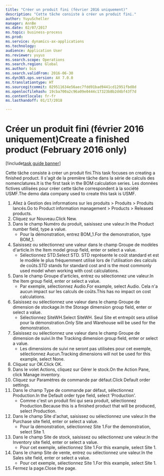 ```yaml
--- 
title: "Créer un produit fini (février 2016 uniquement)"
description: "Cette tâche consiste à créer un produit fini."
author: YuyuScheller
manager: AnnBe
ms.date: 02/07/2017
ms.topic: business-process
ms.prod: 
ms.service: dynamics-ax-applications
ms.technology: 
audience: Application User
ms.reviewer: yuyus
ms.search.scope: Operations
ms.search.region: Global
ms.author: bis
ms.search.validFrom: 2016-06-30
ms.dyn365.ops.version: AX 7.0.0
ms.translationtype: HT
ms.sourcegitcommit: 029511634e56aec7fdd91bad9441cd12951fbd8d
ms.openlocfilehash: 19cba700a2c96a09e0444c17323b8b2d4bf43f7d
ms.contentlocale: fr-fr
ms.lasthandoff: 01/17/2018

---
```

# <a name="create-a-finished-product-february-2016-only"></a><span data-ttu-id="17189-103">Créer un produit fini (février 2016 uniquement)</span><span class="sxs-lookup"><span data-stu-id="17189-103">Create a finished product (February 2016 only)</span></span>

[!include[task guide banner](../../includes/task-guide-banner.md)]

<span data-ttu-id="17189-104">Cette tâche consiste à créer un produit fini.</span><span class="sxs-lookup"><span data-stu-id="17189-104">This task focuses on creating a finished product.</span></span> <span data-ttu-id="17189-105">Il s'agit de la première tâche dans la série de calculs des nomenclatures.</span><span class="sxs-lookup"><span data-stu-id="17189-105">It is the first task in the BOM calculation series.</span></span> <span data-ttu-id="17189-106">Les données fictives utilisées pour créer cette tâche correspondent à la société USMF.</span><span class="sxs-lookup"><span data-stu-id="17189-106">The demo data company used to create this task is USMF.</span></span>

1. <span data-ttu-id="17189-107">Allez à Gestion des informations sur les produits > Produits > Produits lancés.</span><span class="sxs-lookup"><span data-stu-id="17189-107">Go to Product information management > Products > Released products.</span></span>
2. <span data-ttu-id="17189-108">Cliquez sur Nouveau.</span><span class="sxs-lookup"><span data-stu-id="17189-108">Click New.</span></span>
3. <span data-ttu-id="17189-109">Dans le champ Numéro du produit, saisissez une valeur.</span><span class="sxs-lookup"><span data-stu-id="17189-109">In the Product number field, type a value.</span></span>
    * <span data-ttu-id="17189-110">Pour la démonstration, entrez BOM_1.</span><span class="sxs-lookup"><span data-stu-id="17189-110">For the demonstration, type BOM_1.</span></span>  
4. <span data-ttu-id="17189-111">Saisissez ou sélectionnez une valeur dans le champ Groupe de modèles d'article.</span><span class="sxs-lookup"><span data-stu-id="17189-111">In the Item model group field, enter or select a value.</span></span>
    * <span data-ttu-id="17189-112">Sélectionnez STD.</span><span class="sxs-lookup"><span data-stu-id="17189-112">Select STD.</span></span> <span data-ttu-id="17189-113">STD représente le coût standard et est le modèle le plus fréquemment utilisé lors de l'utilisation des calculs de coûts.</span><span class="sxs-lookup"><span data-stu-id="17189-113">STD stands for standard cost and is the most commonly used model when working with cost calculations.</span></span>  
5. <span data-ttu-id="17189-114">Dans le champ Groupe d'articles, entrez ou sélectionnez une valeur.</span><span class="sxs-lookup"><span data-stu-id="17189-114">In the Item group field, enter or select a value.</span></span>
    * <span data-ttu-id="17189-115">Par exemple, sélectionnez Audio.</span><span class="sxs-lookup"><span data-stu-id="17189-115">For example, select Audio.</span></span> <span data-ttu-id="17189-116">Cela n'a aucun impact sur les calculs de coûts.</span><span class="sxs-lookup"><span data-stu-id="17189-116">This has no impact on cost calculations.</span></span>  
6. <span data-ttu-id="17189-117">Saisissez ou sélectionnez une valeur dans le champ Groupe de dimension de stockage.</span><span class="sxs-lookup"><span data-stu-id="17189-117">In the Storage dimension group field, enter or select a value.</span></span>
    * <span data-ttu-id="17189-118">Sélectionnez SiteWH.</span><span class="sxs-lookup"><span data-stu-id="17189-118">Select SiteWH.</span></span> <span data-ttu-id="17189-119">Seul Site et entrepôt sera utilisé pour la démonstration.</span><span class="sxs-lookup"><span data-stu-id="17189-119">Only Site and Warehouse will be used for the demonstration.</span></span>  
7. <span data-ttu-id="17189-120">Saisissez ou sélectionnez une valeur dans le champ Groupe de dimension de suivi.</span><span class="sxs-lookup"><span data-stu-id="17189-120">In the Tracking dimension group field, enter or select a value.</span></span>
    * <span data-ttu-id="17189-121">Les dimensions de suivi ne seront pas utilisées pour cet exemple, sélectionnez Aucun.</span><span class="sxs-lookup"><span data-stu-id="17189-121">Tracking dimensions will not be used for this example, select None.</span></span>  
8. <span data-ttu-id="17189-122">Cliquez sur OK.</span><span class="sxs-lookup"><span data-stu-id="17189-122">Click OK.</span></span>
9. <span data-ttu-id="17189-123">Dans le volet Actions, cliquez sur Gérer le stock.</span><span class="sxs-lookup"><span data-stu-id="17189-123">On the Action Pane, click Manage inventory.</span></span>
10. <span data-ttu-id="17189-124">Cliquez sur Paramètres de commande par défaut.</span><span class="sxs-lookup"><span data-stu-id="17189-124">Click Default order settings.</span></span>
11. <span data-ttu-id="17189-125">Dans le champ Type de commande par défaut, sélectionnez Production.</span><span class="sxs-lookup"><span data-stu-id="17189-125">In the Default order type field, select 'Production'.</span></span>
    * <span data-ttu-id="17189-126">Comme c'est un produit fini qui sera produit, sélectionnez Production.</span><span class="sxs-lookup"><span data-stu-id="17189-126">Because this is a finished product that will be produced, select Production.</span></span>  
12. <span data-ttu-id="17189-127">Dans le champ Site d'achat, saisissez ou sélectionnez une valeur.</span><span class="sxs-lookup"><span data-stu-id="17189-127">In the Purchase site field, enter or select a value.</span></span>
    * <span data-ttu-id="17189-128">Pour la démonstration, sélectionnez Site 1.</span><span class="sxs-lookup"><span data-stu-id="17189-128">For the demonstration, select Site 1.</span></span>  
13. <span data-ttu-id="17189-129">Dans le champ Site de stock, saisissez ou sélectionnez une valeur.</span><span class="sxs-lookup"><span data-stu-id="17189-129">In the Inventory site field, enter or select a value.</span></span>
    * <span data-ttu-id="17189-130">Pour cet exemple, sélectionnez Site 1.</span><span class="sxs-lookup"><span data-stu-id="17189-130">For this example, select Site 1.</span></span>  
14. <span data-ttu-id="17189-131">Dans le champ Site de vente, entrez ou sélectionnez une valeur.</span><span class="sxs-lookup"><span data-stu-id="17189-131">In the Sales site field, enter or select a value.</span></span>
    * <span data-ttu-id="17189-132">Pour cet exemple, sélectionnez Site 1.</span><span class="sxs-lookup"><span data-stu-id="17189-132">For this example, select Site 1.</span></span>  
15. <span data-ttu-id="17189-133">Fermez la page.</span><span class="sxs-lookup"><span data-stu-id="17189-133">Close the page.</span></span>


